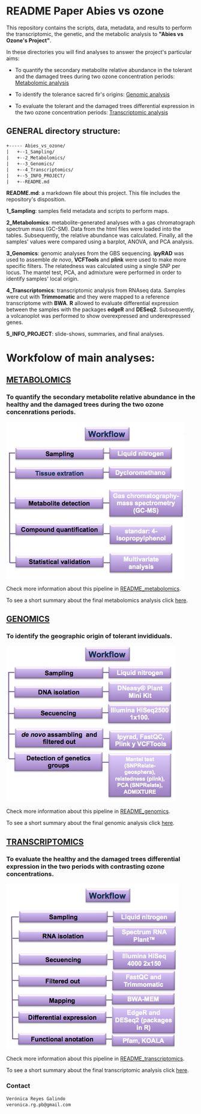 # README Paper Abies vs ozone

This repository contains the scripts, data, metadata, and results to perform the transcriptomic, the genetic, and the metabolic analysis to **"Abies vs Ozone's Project"**.

In these directories you will find analyses to answer the project's particular aims:

* To quantify the secondary metabolite relative abundance in the tolerant and the damaged trees during two ozone concentration periods: [Metabolomic analysis](https://github.com/VeroIarrachtai/Abies_vs_ozone/tree/master/2_Metabolomics)

* To identify the tolerance sacred fir's origins:  [Genomic analysis](https://github.com/VeroIarrachtai/Abies_vs_ozone/tree/master/3_Genomics)

* To evaluate the tolerant and the damaged trees differential expression in the two ozone concentration periods: [Transcriptomic analysis](https://github.com/VeroIarrachtai/Abies_vs_ozone/tree/master/4_Transcriptomics)


## GENERAL directory structure:

```
+----- Abies_vs_ozone/
|	+--1_Sampling/
|	+--2_Metabolomics/
|	+--3_Genomics/
|	+--4_Transcriptomics/
|	+--5_INFO_PROJECT/
|	+--README.md
```

**README.md**: a markdown file about this project. This file includes the repository's disposition.

**1_Sampling**: samples field metadata and scripts to perform maps.

**2_Metabolomics**: metabolite-generated analyses with a gas chromatograph spectrum mass (GC-SM). Data from the html files were loaded into the tables. Subsequently, the relative abundance was calculated. Finally, all the samples' values were compared using a barplot, ANOVA, and PCA analysis.

**3_Genomics**: genomic analyses from the GBS sequencing. **ipyRAD** was used to assemble *de novo*, **VCFTools** and **plink** were used to make more specific filters. The relatedness was calculated using a single SNP per locus. The mantel test, PCA, and admixture were performed in order to identify samples' local origin.

**4_Transcriptomics**: transcriptomic analysis from RNAseq data. Samples were cut with **Trimmomatic** and they were mapped to a reference transcriptome with **BWA**. **R** allowed to evaluate differential expression between the samples with the packages **edgeR** and **DESeq2**. Subsequently, a volcanoplot was performed to show overexpressed and underexpressed genes.

**5_INFO_PROJECT**: slide-shows, summaries, and final analyses.

# Workfolow of main analyses:

## [METABOLOMICS](https://github.com/VeroIarrachtai/Abies_vs_ozone/tree/master/2_Metabolomics)

### To quantify the secondary metabolite relative abundance in the healthy and the damaged trees during the two ozone concenrations periods.

![](2_Metabolomics/metadata/Metabolomic_methods.png)

Check more information about this pipeline in [README_metabolomics](https://github.com/VeroIarrachtai/Abies_vs_ozone/tree/master/2_Metabolomics/README.md).

To see a short summary about the final metabolomics analysis click [here](https://github.com/VeroIarrachtai/Abies_vs_ozone/blob/master/5_INFO_PROJECT/METABOLOMICS_ligth_analysis.md).

## [GENOMICS](https://github.com/VeroIarrachtai/Abies_vs_ozone/tree/master/3_Genomics)

### To identify the geographic origin of tolerant invididuals.

![](3_Genomics/metadata/Genomic_methods.png)

Check more information about this pipeline in [README_genomics](https://github.com/VeroIarrachtai/Abies_vs_ozone/blob/master/3_Genomics/README.md).

To see a short summary about the final genomic analysis click [here](https://github.com/VeroIarrachtai/Abies_vs_ozone/blob/master/5_INFO_PROJECT/GENOMICS_ligth_analysis.md).

## [TRANSCRIPTOMICS](https://github.com/VeroIarrachtai/Abies_vs_ozone/tree/master/4_Transcriptomics)

### To evaluate the healthy and the damaged trees differential expression in the two periods with contrasting ozone concentrations.

![](4_Transcriptomics/metadata/Transcriptomic_methods.png)

Check more information about this pipeline in [README_transcriptomics](https://github.com/VeroIarrachtai/Abies_vs_ozone/blob/master/4_Transcriptomics/README.md).

To see a short summary about the final transcriptomic analysis click [here](https://github.com/VeroIarrachtai/Abies_vs_ozone/blob/master/5_INFO_PROJECT/TRANSCRIPTOMICS_ligth_analysis.md).

### Contact

```
Verónica Reyes Galindo
veronica.rg.pb@gmail.com
```
